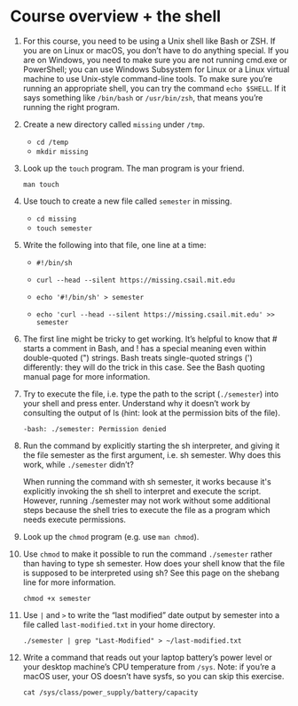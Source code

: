 # Course overview + the shell

1. For this course, you need to be using a Unix shell like Bash or ZSH. If you are on Linux or macOS, you don’t have to do anything special. If you are on Windows, you need to make sure you are not running cmd.exe or PowerShell; you can use Windows Subsystem for Linux or a Linux virtual machine to use Unix-style command-line tools. To make sure you’re running an appropriate shell, you can try the command `echo $SHELL`. If it says something like `/bin/bash` or `/usr/bin/zsh`, that means you’re running the right program.

2. Create a new directory called `missing` under `/tmp`.

    - `cd /temp`
    - `mkdir missing`

3. Look up the `touch` program. The man program is your friend.

    `man touch`

4. Use touch to create a new file called `semester` in missing.

   - `cd missing`
   - `touch semester` 

5. Write the following into that file, one line at a time:
    
    - `#!/bin/sh`
    - `curl --head --silent https://missing.csail.mit.edu`


    - `echo '#!/bin/sh' > semester`
    - `echo 'curl --head --silent https://missing.csail.mit.edu' >> semester`

6. The first line might be tricky to get working. It’s helpful to know that # starts a comment in Bash, and ! has a special meaning even within double-quoted (") strings. Bash treats single-quoted strings (') differently: they will do the trick in this case. See the Bash quoting manual page for more information.

7. Try to execute the file, i.e. type the path to the script (`./semester`) into your shell and press enter. Understand why it doesn’t work by consulting the output of ls (hint: look at the permission bits of the file).

    `-bash: ./semester: Permission denied`

8. Run the command by explicitly starting the sh interpreter, and giving it the file semester as the first argument, i.e. sh semester. Why does this work, while `./semester` didn’t?

    When running the command with sh semester, it works because it's explicitly invoking the sh shell to interpret and execute the script. However, running ./semester may not work without some additional steps because the shell tries to execute the file as a program which needs execute permissions.

9. Look up the `chmod` program (e.g. use `man chmod`).

10. Use `chmod` to make it possible to run the command `./semester` rather than having to type sh semester. How does your shell know that the file is supposed to be interpreted using sh? See this page on the shebang line for more information.

    `chmod +x semester`

11. Use `|` and `>` to write the “last modified” date output by semester into a file called `last-modified.txt` in your home directory.

    `./semester | grep "Last-Modified" > ~/last-modified.txt`

12. Write a command that reads out your laptop battery’s power level or your desktop machine’s CPU temperature from `/sys`. Note: if you’re a macOS user, your OS doesn’t have sysfs, so you can skip this exercise.

    `cat /sys/class/power_supply/battery/capacity`
